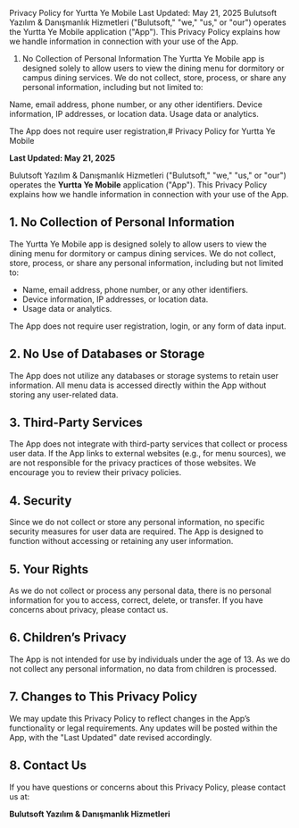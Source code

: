 Privacy Policy for Yurtta Ye Mobile
Last Updated: May 21, 2025
Bulutsoft Yazılım & Danışmanlık Hizmetleri ("Bulutsoft," "we," "us," or "our") operates the Yurtta Ye Mobile application ("App"). This Privacy Policy explains how we handle information in connection with your use of the App.
1. No Collection of Personal Information
The Yurtta Ye Mobile app is designed solely to allow users to view the dining menu for dormitory or campus dining services. We do not collect, store, process, or share any personal information, including but not limited to:

Name, email address, phone number, or any other identifiers.
Device information, IP addresses, or location data.
Usage data or analytics.

The App does not require user registration,# Privacy Policy for Yurtta Ye Mobile

**Last Updated: May 21, 2025**

Bulutsoft Yazılım & Danışmanlık Hizmetleri ("Bulutsoft," "we," "us," or "our") operates the **Yurtta Ye Mobile** application ("App"). This Privacy Policy explains how we handle information in connection with your use of the App.

## 1. No Collection of Personal Information

The Yurtta Ye Mobile app is designed solely to allow users to view the dining menu for dormitory or campus dining services. We do not collect, store, process, or share any personal information, including but not limited to:

- Name, email address, phone number, or any other identifiers.
- Device information, IP addresses, or location data.
- Usage data or analytics.

The App does not require user registration, login, or any form of data input.

## 2. No Use of Databases or Storage

The App does not utilize any databases or storage systems to retain user information. All menu data is accessed directly within the App without storing any user-related data.

## 3. Third-Party Services

The App does not integrate with third-party services that collect or process user data. If the App links to external websites (e.g., for menu sources), we are not responsible for the privacy practices of those websites. We encourage you to review their privacy policies.

## 4. Security

Since we do not collect or store any personal information, no specific security measures for user data are required. The App is designed to function without accessing or retaining any user information.

## 5. Your Rights

As we do not collect or process any personal data, there is no personal information for you to access, correct, delete, or transfer. If you have concerns about privacy, please contact us.

## 6. Children’s Privacy

The App is not intended for use by individuals under the age of 13. As we do not collect any personal information, no data from children is processed.

## 7. Changes to This Privacy Policy

We may update this Privacy Policy to reflect changes in the App’s functionality or legal requirements. Any updates will be posted within the App, with the "Last Updated" date revised accordingly.

## 8. Contact Us

If you have questions or concerns about this Privacy Policy, please contact us at:

**Bulutsoft Yazılım & Danışmanlık Hizmetleri**  
